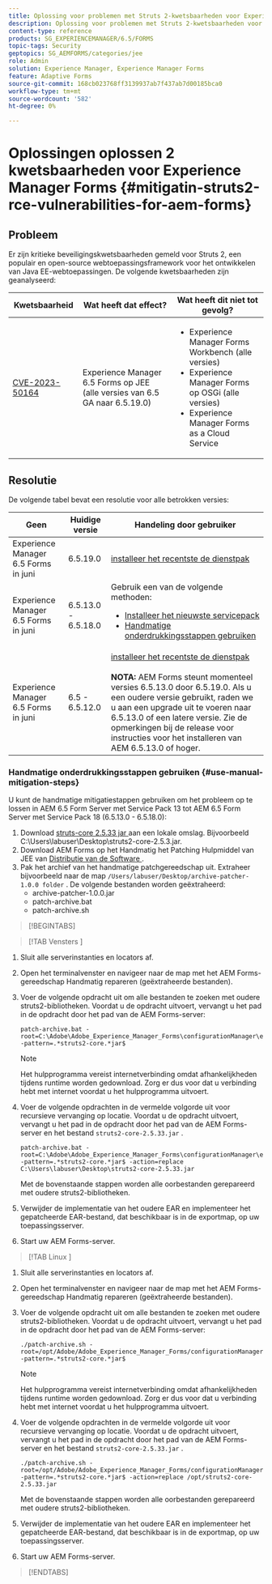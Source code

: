 ```yaml
---
title: Oplossing voor problemen met Struts 2-kwetsbaarheden voor Experience Manager Forms op JEE
description: Oplossing voor problemen met Struts 2-kwetsbaarheden voor Experience Manager Forms op JEE
content-type: reference
products: SG_EXPERIENCEMANAGER/6.5/FORMS
topic-tags: Security
geptopics: SG_AEMFORMS/categories/jee
role: Admin
solution: Experience Manager, Experience Manager Forms
feature: Adaptive Forms
source-git-commit: 168cb023768ff3139937ab7f437ab7d00185bca0
workflow-type: tm+mt
source-wordcount: '582'
ht-degree: 0%

---
```


# Oplossingen oplossen 2 kwetsbaarheden voor Experience Manager Forms {#mitigatin-struts2-rce-vulnerabilities-for-aem-forms}

## Probleem

Er zijn kritieke beveiligingskwetsbaarheden gemeld voor Struts 2, een populair en open-source webtoepassingsframework voor het ontwikkelen van Java EE-webtoepassingen. De volgende kwetsbaarheden zijn geanalyseerd:

| Kwetsbaarheid | Wat heeft dat effect? | Wat heeft dit niet tot gevolg? |
|---|---|---|
| [ CVE-2023-50164 ](https://cve.mitre.org/cgi-bin/cvename.cgi?name=2023-50164) | Experience Manager 6.5 Forms op JEE (alle versies van 6.5 GA naar 6.5.19.0) | <ul><li> Experience Manager Forms Workbench (alle versies)</li> <li> Experience Manager Forms op OSGi (alle versies) </li> <li> Experience Manager Forms as a Cloud Service </li> <ul> |

## Resolutie

De volgende tabel bevat een resolutie voor alle betrokken versies:

| Geen | Huidige versie | Handeling door gebruiker |
|---|---|---|
| Experience Manager 6.5 Forms in juni | 6.5.19.0 | [ installeer het recentste de dienstpak ](https://experienceleague.adobe.com/docs/experience-manager-65-lts/release-notes/aem-forms-current-service-pack-installation-instructions.html?lang=en) |
| Experience Manager 6.5 Forms in juni | 6.5.13.0 - 6.5.18.0 | Gebruik een van de volgende methoden: <ul><li>  <a href="https://experienceleague.adobe.com/docs/experience-manager-65-lts/release-notes/aem-forms-current-service-pack-installation-instructions.html?lang=en"> Installeer het nieuwste servicepack </a> </li> <li> <a href ="#use-manual-mitigation-steps"> Handmatige onderdrukkingsstappen gebruiken </a> |
| Experience Manager 6.5 Forms in juni | 6.5 - 6.5.12.0 | [ installeer het recentste de dienstpak ](https://experienceleague.adobe.com/docs/experience-manager-65-lts/release-notes/aem-forms-current-service-pack-installation-instructions.html?lang=en) </br> </br> **NOTA:** AEM Forms steunt momenteel versies 6.5.13.0 door 6.5.19.0. Als u een oudere versie gebruikt, raden we u aan een upgrade uit te voeren naar 6.5.13.0 of een latere versie. Zie de opmerkingen bij de release voor instructies voor het installeren van AEM 6.5.13.0 of hoger. |

### Handmatige onderdrukkingsstappen gebruiken {#use-manual-mitigation-steps}

U kunt de handmatige mitigatiestappen gebruiken om het probleem op te lossen in AEM 6.5 Form Server met Service Pack 13 tot AEM 6.5 Form Server met Service Pack 18 (6.5.13.0 - 6.5.18.0):

1. Download [ struts-core 2.5.33 jar ](https://repo1.maven.org/maven2/org/apache/struts/struts2-core/2.5.33/struts2-core-2.5.33.jar) aan een lokale omslag. Bijvoorbeeld C:\Users\labuser\Desktop\struts2-core-2.5.3.jar.
1. Download AEM Forms op het Handmatig het Patching Hulpmiddel van JEE van [ Distributie van de Software ](https://experience.adobe.com/#/downloads/content/software-distribution/en/aem.html?package=/content/software-distribution/en/details.html/content/dam/aem/public/adobe/packages/cq650/servicepack/fd/patch_utility/archive-patcher-1.0.0.zip).
1. Pak het archief van het handmatige patchgereedschap uit. Extraheer bijvoorbeeld naar de map `/Users/labuser/Desktop/archive-patcher-1.0.0 folder` . De volgende bestanden worden geëxtraheerd:
   * archive-patcher-1.0.0.jar
   * patch-archive.bat
   * patch-archive.sh

>[!BEGINTABS]

>[!TAB  Vensters ]

1. Sluit alle serverinstanties en locators af.

1. Open het terminalvenster en navigeer naar de map met het AEM Forms-gereedschap Handmatig repareren (geëxtraheerde bestanden).

1. Voer de volgende opdracht uit om alle bestanden te zoeken met oudere struts2-bibliotheken. Voordat u de opdracht uitvoert, vervangt u het pad in de opdracht door het pad van de AEM Forms-server:


   ```
   patch-archive.bat -root=C:\Adobe\Adobe_Experience_Manager_Forms\configurationManager\export -pattern=.*struts2-core.*jar$
   ```

   >[!NOTE]
   >
   >
   >Het hulpprogramma vereist internetverbinding omdat afhankelijkheden tijdens runtime worden gedownload. Zorg er dus voor dat u verbinding hebt met internet voordat u het hulpprogramma uitvoert.

1. Voer de volgende opdrachten in de vermelde volgorde uit voor recursieve vervanging op locatie. Voordat u de opdracht uitvoert, vervangt u het pad in de opdracht door het pad van de AEM Forms-server en het bestand `struts2-core-2.5.33.jar` .



   ```
   patch-archive.bat -root=C:\Adobe\Adobe_Experience_Manager_Forms\configurationManager\export -pattern=.*struts2-core.*jar$ -action=replace C:\Users\labuser\Desktop\struts2-core-2.5.33.jar
   ```

   Met de bovenstaande stappen worden alle oorbestanden gerepareerd met oudere struts2-bibliotheken.

1. Verwijder de implementatie van het oudere EAR en implementeer het gepatcheerde EAR-bestand, dat beschikbaar is in de exportmap, op uw toepassingsserver.

1. Start uw AEM Forms-server.

>[!TAB  Linux ]

1. Sluit alle serverinstanties en locators af.

1. Open het terminalvenster en navigeer naar de map met het AEM Forms-gereedschap Handmatig repareren (geëxtraheerde bestanden).

1. Voer de volgende opdracht uit om alle bestanden te zoeken met oudere struts2-bibliotheken. Voordat u de opdracht uitvoert, vervangt u het pad in de opdracht door het pad van de AEM Forms-server:


   ```
   ./patch-archive.sh -root=/opt/Adobe/Adobe_Experience_Manager_Forms/configurationManager/export/ -pattern=.*struts2-core.*jar$
   ```

   >[!NOTE]
   >
   >
   >Het hulpprogramma vereist internetverbinding omdat afhankelijkheden tijdens runtime worden gedownload. Zorg er dus voor dat u verbinding hebt met internet voordat u het hulpprogramma uitvoert.

1. Voer de volgende opdrachten in de vermelde volgorde uit voor recursieve vervanging op locatie. Voordat u de opdracht uitvoert, vervangt u het pad in de opdracht door het pad van de AEM Forms-server en het bestand `struts2-core-2.5.33.jar` .



   ```
   ./patch-archive.sh -root=/opt/Adobe/Adobe_Experience_Manager_Forms/configurationManager/export/ -pattern=.*struts2-core.*jar$ -action=replace /opt/struts2-core-2.5.33.jar
   ```

   Met de bovenstaande stappen worden alle oorbestanden gerepareerd met oudere struts2-bibliotheken.

1. Verwijder de implementatie van het oudere EAR en implementeer het gepatcheerde EAR-bestand, dat beschikbaar is in de exportmap, op uw toepassingsserver.

1. Start uw AEM Forms-server.

>[!ENDTABS]




<!-- 
### Manual patching tool 


>[!BEGINTABS]

>[!TAB Windows]

    ```
    
    patch-archive.bat [-root=dir-or-file] [-pattern=regex] [-action=list(default)|delete|replace <replacement-file>]

    ```

* **dir-or-file**: Specifies path of directory containing multiple archives to patch. The default path for AEM Forms on JEE is <>. 
* **regex**: Specifies regular expression identifying a file or an archive entry to patch. It is tested against each file's or archive entry's absolute path. For example, the pattern `.*struts2-core-2.5.30.jar$` search for all the lines that end with the exact string `struts2-core-2.5.30.jar`.
* **list**: Lists the matched files or archive entries. It recursively searches for and reports all instances of the supplied pattern matched in any entry present in any archive file (zip/jar/war/ear) inside the supplied root directory. No changes are made to any file. It is the default action of the tool, when no action is specified.
* **delete**: Deletes the matched files or archive entries. If the matched entity is an archive, deletion happens before traversing it. This prevents any potentially matching entries inside it from being reported.  
* **replace**: Substitutes the matched files or archive entries with the supplied replacement. If the matched entity is an archive, replacement happens before traversing it. This prevents any potentially matching entries inside it from being reported.

>[!TAB macOS]

    ```
    
    patch-archive.sh [-root=dir-or-file] [-pattern=regex] [-action=list(default)|delete|replace <replacement-file>]

    ```

* **dir-or-file**: Specifies path of directory containing multiple archives to patch. The default path for AEM Forms on JEE is <>. 
* **regex**: Specifies regular expression identifying a file or an archive entry to patch. It is tested against each file's or archive entry's absolute path. For example, the pattern `.*struts2-core-2.5.30.jar$` search for all the lines that end with the exact string `struts2-core-2.5.30.jar`.
* **list**: Lists the matched files or archive entries. It recursively searches for and reports all instances of the supplied pattern matched in any entry present in any archive file (zip/jar/war/ear) inside the supplied root directory. No changes are made to any file. It is the default action of the tool, when no action is specified.
* **delete**: Deletes the matched files or archive entries. If the matched entity is an archive, deletion happens before traversing it. This prevents any potentially matching entries inside it from being reported.  
* **replace**: Substitutes the matched files or archive entries with the supplied replacement. If the matched entity is an archive, replacement happens before traversing it. This prevents any potentially matching entries inside it from being reported.  

>[!TAB Linux]

    ```
    
    patch-archive.sh [-root=dir-or-file] [-pattern=regex] [-action=list(default)|delete|replace <replacement-file>]

    ```

* **dir-or-file**: Specifies path of directory containing multiple archives to patch. The default path for AEM Forms on JEE is <>. 
* **regex**: Specifies regular expression identifying a file or an archive entry to patch. It is tested against each file's or archive entry's absolute path. For example, the pattern `.*struts2-core-2.5.30.jar$` search for all the lines that end with the exact string `struts2-core-2.5.30.jar`.
* **list**: Lists the matched files or archive entries. It recursively searches for and reports all instances of the supplied pattern matched in any entry present in any archive file (zip/jar/war/ear) inside the supplied root directory. No changes are made to any file. It is the default action of the tool, when no action is specified.
* **delete**: Deletes the matched files or archive entries. If the matched entity is an archive, deletion happens before traversing it. This prevents any potentially matching entries inside it from being reported.  
* **replace**: Substitutes the matched files or archive entries with the supplied replacement. If the matched entity is an archive, replacement happens before traversing it. This prevents any potentially matching entries inside it from being reported.  



>[!ENDTABS]









-->
